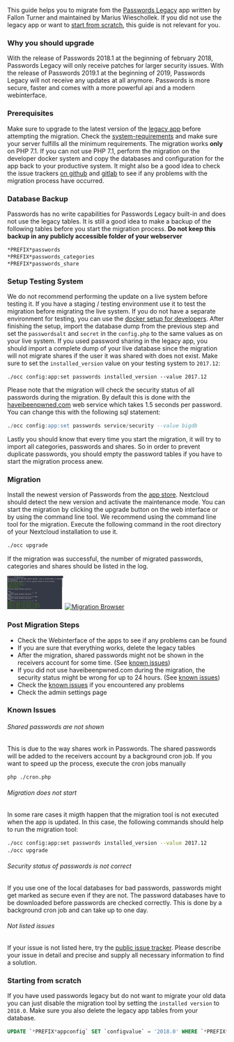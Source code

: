This guide helps you to migrate fom the [Passwords Legacy](https://github.com/marius-wieschollek/passwords-legacy) app written by Fallon Turner and maintained by Marius Wieschollek.
If you did not use the legacy app or want to [start from scratch](#starting-from-scratch), this guide is not relevant for you.


### Why you should upgrade
With the release of Passwords 2018.1 at the beginning of february 2018, Passwords Legacy will only receive patches for larger security issues.
With the release of Passwords 2019.1 at the beginning of 2019, Passwords Legacy will not receive any updates at all anymore.
Passwords is more secure, faster and comes with a more powerful api and a modern webinterface.

### Prerequisites
Make sure to upgrade to the latest version of the [legacy app](https://github.com/marius-wieschollek/passwords-legacy) before attempting the migration.
Check the [system-requirements](System-Requirements.md) and make sure your server fulfills all the minimum requirements.
The migration works **only** on PHP 7.1. If you can not use PHP 7.1, perform the migration on the developer docker system and copy the databases and configuration for the app back to your productive system.
It might also be a good idea to check the issue trackers [on github](https://github.com/marius-wieschollek/passwords/issues) and [gitlab](https://git.mdns.eu/nextcloud/passwords/issues) to see if any problems with the migration process have occurred.


### Database Backup
Passwords has no write capabilities for Passwords Legacy built-in and does not use the legacy tables.
It is still a good idea to make a backup of the following tables before you start the migration process.
**Do not keep this backup in any publicly accessible folder of your webserver**

```
*PREFIX*passwords
*PREFIX*passwords_categories
*PREFIX*passwords_share
```


### Setup Testing System
We do not recommend performing the update on a live system before testing it.
If you have a staging / testing environment use it to test the migration before migrating the live system.
If you do not have a separate environment for testing, you can use the [docker setup for developers](https://git.mdns.eu/nextcloud/passwords/blob/master/CONTRIBUTING.md).
After finishing the setup, import the database dump from the previous step and set the `passwordsalt` and `secret` in the `config.php` to the same values as on your live system.
If you used password sharing in the legacy app, you should import a complete dump of your live database since the migration will not migrate shares if the user it was shared with does not exist.
Make sure to set the `installed_version` value on your testing system to `2017.12`:
```
./occ config:app:set passwords installed_version --value 2017.12
```
Please note that the migration will check the security status of all passwords during the migration.
By default this is done with the [haveibeenpwned.com](https://haveibeenpwned.com/) web service which takes 1.5 seconds per password.
You can change this with the following sql statement:
```sql
./occ config:app:set passwords service/security --value bigdb
```
Lastly you should know that every time you start the migration, it will try to import all categories, passwords and shares.
So in order to prevent duplicate passwords, you should empty the password tables if you have to start the migration process anew.


### Migration
Install the newest version of Passwords from the [app store](https://apps.nextcloud.com/apps/passwords).
Nextcloud should detect the new version and activate the maintenance mode.
You can start the migration by clicking the upgrade button on the web interface or by using the command line tool.
We recommend using the command line tool for the migration.
Execute the following command in the root directory of your Nextcloud installation to use it.
```bash
./occ upgrade
```
If the migration was successful, the number of migrated passwords, categories and shares should be listed in the log.

[![Migration Shell](../_files/Migration/_previews/01-migration-shell.png)](../_files/Migration/01-migration-shell.png)
[![Migration Browser](../_files/Migration/_previews/01-migration-browser.png)](../_files/Migration/01-migration-browser.png)


### Post Migration Steps
- Check the Webinterface of the apps to see if any problems can be found
- If you are sure that everything works, delete the legacy tables
- After the migration, shared passwords might not be shown in the receivers account for some time. (See [known issues](#known-issues))
- If you did not use haveibeenpwned.com during the migration, the security status might be wrong for up to 24 hours. (See [known issues](#known-issues))
- Check the [known issues](#known-issues) if you encountered any problems
- Check the admin settings page


### Known Issues
###### Shared passwords are not shown
This is due to the way shares work in Passwords.
The shared passwords will be added to the receivers account by a background cron job.
If you want to speed up the process, execute the cron jobs manually
```bash
php ./cron.php
```

###### Migration does not start
In some rare cases it migth happen that the migration tool is not executed when the app is updated.
In this case, the following commands should help to run the migration tool:
```bash
./occ config:app:set passwords installed_version --value 2017.12
./occ upgrade
```

###### Security status of passwords is not correct
If you use one of the local databases for bad passwords, passwords might get marked as secure even if they are not.
The password databases have to be downloaded before passwords are checked correctly.
This is done by a background cron job and can take up to one day.

###### Not listed issues
If your issue is not listed here, try the [public issue tracker](https://github.com/marius-wieschollek/passwords/issues).
Please describe your issue in detail and precise and supply all necessary information to find a solution.


### Starting from scratch
If you have used passwords legacy but do not want to migrate your old data you can just disable the migration tool by setting the `installed version` to `2018.0`.
Make sure you also delete the legacy app tables from your database.
```sql
UPDATE `*PREFIX*appconfig` SET `configvalue` = '2018.0' WHERE `*PREFIX*appconfig`.`appid` = 'passwords' AND `*PREFIX*appconfig`.`configkey` = 'installed_version'; 
```